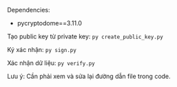 Dependencies:
- pycryptodome==3.11.0

Tạo public key từ private key: `py create_public_key.py`

Ký xác nhận: `py sign.py`

Xác nhận dữ liệu: `py verify.py`

Lưu ý: Cần phải xem và sửa lại đường dẫn file trong code.